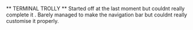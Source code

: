 ** TERMINAL TROLLY **
Started off at the last moment but couldnt really complete  it . Barely managed to make the navigation bar but couldnt really customise it properly.
